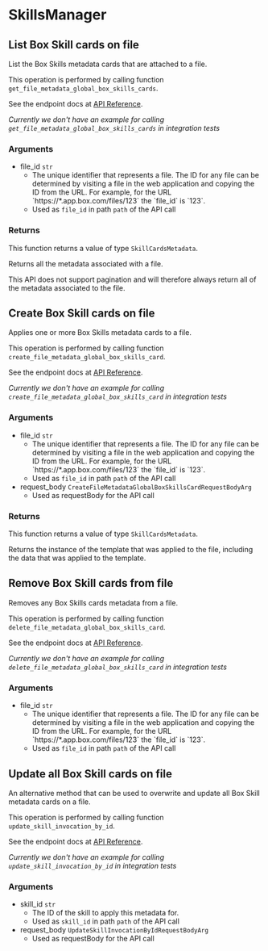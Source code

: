 # SkillsManager

## List Box Skill cards on file

List the Box Skills metadata cards that are attached to a file.

This operation is performed by calling function `get_file_metadata_global_box_skills_cards`.

See the endpoint docs at
[API Reference](https://developer.box.com/reference/get-files-id-metadata-global-box-skills-cards/).

*Currently we don't have an example for calling `get_file_metadata_global_box_skills_cards` in integration tests*

### Arguments

- file_id `str`
  - The unique identifier that represents a file.  The ID for any file can be determined by visiting a file in the web application and copying the ID from the URL. For example, for the URL &#x60;https://*.app.box.com/files/123&#x60; the &#x60;file_id&#x60; is &#x60;123&#x60;.
  - Used as `file_id` in path `path` of the API call


### Returns

This function returns a value of type `SkillCardsMetadata`.

Returns all the metadata associated with a file.

This API does not support pagination and will therefore always return
all of the metadata associated to the file.


## Create Box Skill cards on file

Applies one or more Box Skills metadata cards to a file.

This operation is performed by calling function `create_file_metadata_global_box_skills_card`.

See the endpoint docs at
[API Reference](https://developer.box.com/reference/post-files-id-metadata-global-box-skills-cards/).

*Currently we don't have an example for calling `create_file_metadata_global_box_skills_card` in integration tests*

### Arguments

- file_id `str`
  - The unique identifier that represents a file.  The ID for any file can be determined by visiting a file in the web application and copying the ID from the URL. For example, for the URL &#x60;https://*.app.box.com/files/123&#x60; the &#x60;file_id&#x60; is &#x60;123&#x60;.
  - Used as `file_id` in path `path` of the API call
- request_body `CreateFileMetadataGlobalBoxSkillsCardRequestBodyArg`
  - Used as requestBody for the API call


### Returns

This function returns a value of type `SkillCardsMetadata`.

Returns the instance of the template that was applied to the file,
including the data that was applied to the template.


## Remove Box Skill cards from file

Removes any Box Skills cards metadata from a file.

This operation is performed by calling function `delete_file_metadata_global_box_skills_card`.

See the endpoint docs at
[API Reference](https://developer.box.com/reference/delete-files-id-metadata-global-box-skills-cards/).

*Currently we don't have an example for calling `delete_file_metadata_global_box_skills_card` in integration tests*

### Arguments

- file_id `str`
  - The unique identifier that represents a file.  The ID for any file can be determined by visiting a file in the web application and copying the ID from the URL. For example, for the URL &#x60;https://*.app.box.com/files/123&#x60; the &#x60;file_id&#x60; is &#x60;123&#x60;.
  - Used as `file_id` in path `path` of the API call


## Update all Box Skill cards on file

An alternative method that can be used to overwrite and update all Box Skill
metadata cards on a file.

This operation is performed by calling function `update_skill_invocation_by_id`.

See the endpoint docs at
[API Reference](https://developer.box.com/reference/put-skill-invocations-id/).

*Currently we don't have an example for calling `update_skill_invocation_by_id` in integration tests*

### Arguments

- skill_id `str`
  - The ID of the skill to apply this metadata for.
  - Used as `skill_id` in path `path` of the API call
- request_body `UpdateSkillInvocationByIdRequestBodyArg`
  - Used as requestBody for the API call


